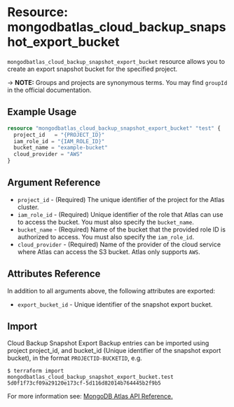 # Resource: mongodbatlas_cloud_backup_snapshot_export_bucket
`mongodbatlas_cloud_backup_snapshot_export_bucket` resource allows you to create an export snapshot bucket for the specified project. 


-> **NOTE:** Groups and projects are synonymous terms. You may find `groupId` in the official documentation.

## Example Usage

```terraform
resource "mongodbatlas_cloud_backup_snapshot_export_bucket" "test" {
  project_id   = "{PROJECT_ID}"
  iam_role_id = "{IAM_ROLE_ID}"
  bucket_name = "example-bucket"
  cloud_provider = "AWS"
}
```

## Argument Reference

* `project_id` - (Required) The unique identifier of the project for the Atlas cluster.
* `iam_role_id` - (Required) Unique identifier of the role that Atlas can use to access the bucket. You must also specify the `bucket_name`.
* `bucket_name` - (Required) Name of the bucket that the provided role ID is authorized to access. You must also specify the `iam_role_id`.
* `cloud_provider` - (Required) Name of the provider of the cloud service where Atlas can access the S3 bucket. Atlas only supports `AWS`.

## Attributes Reference

In addition to all arguments above, the following attributes are exported:

* `export_bucket_id` -	Unique identifier of the snapshot export bucket.

## Import

Cloud Backup Snapshot Export Backup entries can be imported using project project_id, and bucket_id (Unique identifier of the snapshot export bucket), in the format `PROJECTID-BUCKETID`, e.g.

```
$ terraform import mongodbatlas_cloud_backup_snapshot_export_bucket.test 5d0f1f73cf09a29120e173cf-5d116d82014b764445b2f9b5
```

For more information see: [MongoDB Atlas API Reference.](https://docs.atlas.mongodb.com/reference/api/cloud-backup/export/create-one-export-bucket/)
